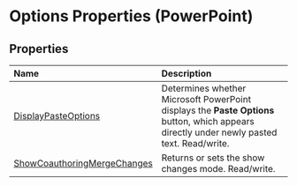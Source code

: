 
# Options Properties (PowerPoint)

## Properties



|**Name**|**Description**|
|:-----|:-----|
|[DisplayPasteOptions](4c5f0851-585c-e4c6-a6c7-c3bfd3666883.md)|Determines whether Microsoft PowerPoint displays the  **Paste Options** button, which appears directly under newly pasted text. Read/write.|
|[ShowCoauthoringMergeChanges](a5b6c2a0-93c9-629b-be50-e1bb99626006.md)|Returns or sets the show changes mode. Read/write.|

